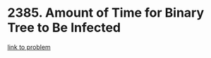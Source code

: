 # 2385. Amount of Time for Binary Tree to Be Infected

[link to problem](https://leetcode.com/problems/amount-of-time-for-binary-tree-to-be-infected/description/)
